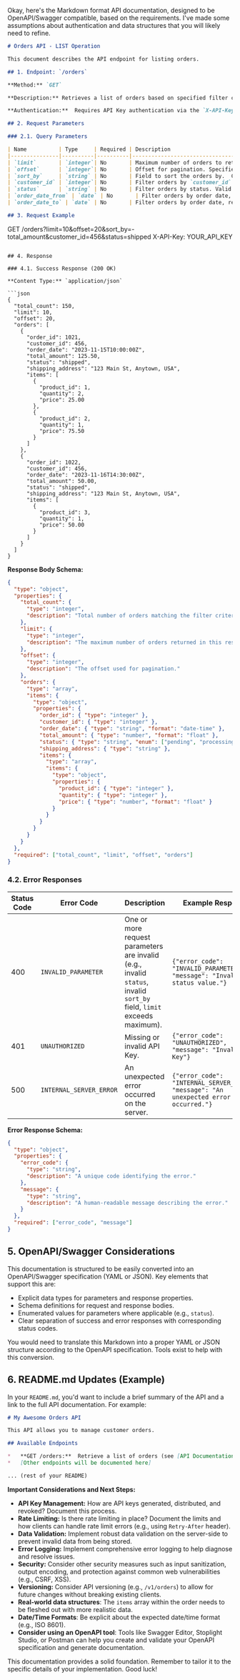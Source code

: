 Okay, here's the Markdown format API documentation, designed to be OpenAPI/Swagger compatible, based on the requirements.  I've made some assumptions about authentication and data structures that you will likely need to refine.

```markdown
# Orders API - LIST Operation

This document describes the API endpoint for listing orders.

## 1. Endpoint: `/orders`

**Method:** `GET`

**Description:** Retrieves a list of orders based on specified filter criteria.  Supports pagination and sorting.

**Authentication:**  Requires API Key authentication via the `X-API-Key` header.

## 2. Request Parameters

### 2.1. Query Parameters

| Name          | Type     | Required | Description                                                                                                                                                                           | Example                               |
|---------------|----------|----------|---------------------------------------------------------------------------------------------------------------------------------------------------------------------------------------|---------------------------------------|
| `limit`       | `integer`| No       | Maximum number of orders to return per page. Defaults to 25, maximum is 100.                                                                                                        | `25`                                  |
| `offset`      | `integer`| No       | Offset for pagination. Specifies the starting point for the returned list.  Used in conjunction with `limit` to navigate through the results.                                       | `0` (for the first page), `25` (next page) |
| `sort_by`     | `string` | No       | Field to sort the orders by.  Can be prefixed with `-` for descending order.  Valid values: `order_id`, `customer_id`, `order_date`, `total_amount`.                                  | `order_date`, `-total_amount`          |
| `customer_id` | `integer`| No       | Filter orders by `customer_id`.                                                                                                                                                     | `123`                                 |
| `status`      | `string` | No       | Filter orders by status. Valid values: `pending`, `processing`, `shipped`, `delivered`, `cancelled`.                                                                                   | `shipped`                             |
| `order_date_from` | `date` | No       | Filter orders by order date, returning orders placed on or after this date.  Format: `YYYY-MM-DD`.                                                                                                                                                 | `2023-01-01`                             |
| `order_date_to` | `date` | No       | Filter orders by order date, returning orders placed on or before this date.  Format: `YYYY-MM-DD`.                                                                                                                                                 | `2023-12-31`                             |

## 3. Request Example

```
GET /orders?limit=10&offset=20&sort_by=-total_amount&customer_id=456&status=shipped
X-API-Key: YOUR_API_KEY
```

## 4. Response

### 4.1. Success Response (200 OK)

**Content Type:** `application/json`

```json
{
  "total_count": 150,
  "limit": 10,
  "offset": 20,
  "orders": [
    {
      "order_id": 1021,
      "customer_id": 456,
      "order_date": "2023-11-15T10:00:00Z",
      "total_amount": 125.50,
      "status": "shipped",
      "shipping_address": "123 Main St, Anytown, USA",
      "items": [
        {
          "product_id": 1,
          "quantity": 2,
          "price": 25.00
        },
        {
          "product_id": 2,
          "quantity": 1,
          "price": 75.50
        }
      ]
    },
    {
      "order_id": 1022,
      "customer_id": 456,
      "order_date": "2023-11-16T14:30:00Z",
      "total_amount": 50.00,
      "status": "shipped",
      "shipping_address": "123 Main St, Anytown, USA",
      "items": [
        {
          "product_id": 3,
          "quantity": 1,
          "price": 50.00
        }
      ]
    }
  ]
}
```

**Response Body Schema:**

```json
{
  "type": "object",
  "properties": {
    "total_count": {
      "type": "integer",
      "description": "Total number of orders matching the filter criteria (regardless of pagination)."
    },
    "limit": {
      "type": "integer",
      "description": "The maximum number of orders returned in this response."
    },
    "offset": {
      "type": "integer",
      "description": "The offset used for pagination."
    },
    "orders": {
      "type": "array",
      "items": {
        "type": "object",
        "properties": {
          "order_id": { "type": "integer" },
          "customer_id": { "type": "integer" },
          "order_date": { "type": "string", "format": "date-time" },
          "total_amount": { "type": "number", "format": "float" },
          "status": { "type": "string", "enum": ["pending", "processing", "shipped", "delivered", "cancelled"] },
          "shipping_address": { "type": "string" },
          "items": {
            "type": "array",
            "items": {
              "type": "object",
              "properties": {
                "product_id": { "type": "integer" },
                "quantity": { "type": "integer" },
                "price": { "type": "number", "format": "float" }
              }
            }
          }
        }
      }
    }
  },
  "required": ["total_count", "limit", "offset", "orders"]
}
```

### 4.2. Error Responses

| Status Code | Error Code | Description                                                                                                                               | Example Response                                                                                                                               |
|-------------|------------|-------------------------------------------------------------------------------------------------------------------------------------------|---------------------------------------------------------------------------------------------------------------------------------------------|
| 400         | `INVALID_PARAMETER`  | One or more request parameters are invalid (e.g., invalid `status`, invalid `sort_by` field, `limit` exceeds maximum).                                                                | `{"error_code": "INVALID_PARAMETER", "message": "Invalid status value."}`                                                                 |
| 401         | `UNAUTHORIZED` | Missing or invalid API Key.                                                                                                         | `{"error_code": "UNAUTHORIZED", "message": "Invalid API Key"}`                                                                              |
| 500         | `INTERNAL_SERVER_ERROR` | An unexpected error occurred on the server.                                                                                                | `{"error_code": "INTERNAL_SERVER_ERROR", "message": "An unexpected error occurred."}`                                                             |

**Error Response Schema:**

```json
{
  "type": "object",
  "properties": {
    "error_code": {
      "type": "string",
      "description": "A unique code identifying the error."
    },
    "message": {
      "type": "string",
      "description": "A human-readable message describing the error."
    }
  },
  "required": ["error_code", "message"]
}
```

## 5. OpenAPI/Swagger Considerations

This documentation is structured to be easily converted into an OpenAPI/Swagger specification (YAML or JSON).  Key elements that support this are:

*   Explicit data types for parameters and response properties.
*   Schema definitions for request and response bodies.
*   Enumerated values for parameters where applicable (e.g., `status`).
*   Clear separation of success and error responses with corresponding status codes.

You would need to translate this Markdown into a proper YAML or JSON structure according to the OpenAPI specification.  Tools exist to help with this conversion.

## 6.  README.md Updates (Example)

In your `README.md`, you'd want to include a brief summary of the API and a link to the full API documentation.  For example:

```markdown
# My Awesome Orders API

This API allows you to manage customer orders.

## Available Endpoints

*   **GET /orders:**  Retrieve a list of orders (see [API Documentation](./docs/api.md) for details).
*   [Other endpoints will be documented here]

... (rest of your README)
```

**Important Considerations and Next Steps:**

*   **API Key Management:**  How are API keys generated, distributed, and revoked?  Document this process.
*   **Rate Limiting:**  Is there rate limiting in place?  Document the limits and how clients can handle rate limit errors (e.g., using `Retry-After` header).
*   **Data Validation:**  Implement robust data validation on the server-side to prevent invalid data from being stored.
*   **Error Logging:**  Implement comprehensive error logging to help diagnose and resolve issues.
*   **Security:**  Consider other security measures such as input sanitization, output encoding, and protection against common web vulnerabilities (e.g., CSRF, XSS).
*   **Versioning:**  Consider API versioning (e.g., `/v1/orders`) to allow for future changes without breaking existing clients.
*   **Real-world data structures**: The `items` array within the order needs to be fleshed out with more realistic data.
*   **Date/Time Formats**:  Be explicit about the expected date/time format (e.g., ISO 8601).
*   **Consider using an OpenAPI tool**:  Tools like Swagger Editor, Stoplight Studio, or Postman can help you create and validate your OpenAPI specification and generate documentation.

This documentation provides a solid foundation.  Remember to tailor it to the specific details of your implementation. Good luck!

